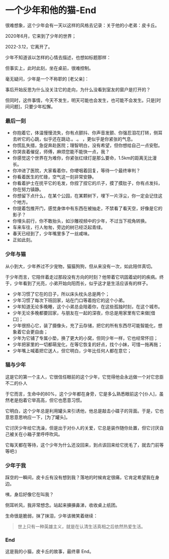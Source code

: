 # 一个少年和他的猫-End

很难想象，这个少年会有一天以这样的风格去记录：关于他的小老弟：皮卡丘。

2020年6月，它来到了少年的世界；

2022-3.12，它离开了。



少年不知道该以怎样的心情去描述，也想如标题那样：

但事实上，此时此刻，坐在桌前，很难控制。



毫无疑问，少年是一个不称职的 [老父亲]：

事后开始反思为什么没关注它的走向，为什么没看到室友的窗户是打开的？

但同时，这件事情，今天不发生，明天可能也会发生，也可能不会发生。只是[时间问题]，只要少年松懈。



### 最后一刻

- 你抱着它，体温慢慢流失，你有点颤抖、你声音发颤、你强忍泪花打转，侧耳去听它的心跳，似乎还在跳动.。.。 ，更似乎是你紧张的气息。
- 你慌乱失措，急促奔赴医院；理智明白，没有希望，但你想给自己一点安慰。
- 你哭丧着催促，师傅，麻烦您能不能快一点，我？
- 你感觉这个世界在为难你，你紧张红绿灯是那么要命，1.5km的距离无比漫长。
- 你冲进了医院，大家看着你，你哽咽着回复，等待一个最终审判？
- 你看着医生的忙碌，空气这一刻非常安静。
- 你看着护士在抚平它的毛发，你捏了捏它的爪子，摸了摸肚子，你有点发抖，你在努力镇静。
- 你想留下点什么，在某个公园，在某颗树下，埋下一片浮尘，你一定会记住这个地方。
- 你提着包推开门，感觉身体中有东西在被抽走，不禁看了看天空，好像是它的影子？
- 你埋头前行，你不敢抬头，如沙雕视频中的少年，不过当下视角转换。
- 车来车往，行人匆匆，旁边的树已经泛起青绿。
- 春天已经到了，少年嘴里多了一丝咸味。
- 正如此刻。



### 少年与猫

从小到大，少年养过不少宠物，猫猫狗狗，但从来没有一次，如此陪伴真切。

于少年而言，它陪伴着走过那段没有方向的时刻？他带着它巩固着幼时的疾病。终于，少年看到了光亮，小弟开始向阳而长，似乎这才是生活应该有的样子。

- 少年习惯了它在的日子，所以床头枕头总是两个；
- 少年习惯了每次下班回家，站在门口等着抱它的这个小弟。
- 少年知道无论多晚睡，这个小弟总会陪着你，在这些孤独时刻，在这个城市。
- 少年无论多晚都要回家，与朋友在一起的深夜，你总是用家里有它来做[借口]；
- 少年很担心它，装了摄像头，充了云存储，把它的所有东西尽可能智能化，想象着它会更自由；
- 少年为它铺了专属小垫，换了更大的小窝，但同少年一样，它也经常怀旧；
- 少年把家里的一切都萌宠化，在等它恢复的好点，找个小妹，可惜一拖再拖；
- 少年嘴上喊着把它送人，但它明白，少年比任何人都在意它；

### 猫与少年

这是它的第一个主人，它很信任眼前的这个少年，它觉得他会永远做一个对它忠臣不二的仆人

于它而言，生命中的80%，这个少年都在身旁，它是多么熟悉眼前这个[仆人]，虽然老是抱着它举高高，但它也愿意习惯。

它明白，这个少年总是利用罐头来引诱他，他总是敲击小碟子的背面。于是，它也意思意思响应一下，[为了罐头]。

它讨厌少年给它洗澡，但是出于对仆人的关爱，它总是装作随你处置，但它讨厌自己被关在小箱子里呼呼吹风。

它每天都在等待，这个少年为什么还没回来，到点该回来给它抚毛了，就去门前等等吧:)



### 少年于我

踩空的一瞬间，皮卡丘有没有想到我？落地的时候肯定很痛，它肯定希望我在身边。

咦，身后好像它在叫我？

侧耳听风，我非常想念。站起来擤擤鼻涕，收收桌上纸团。

生命很是脆弱，抹了抹泪，少年该微笑着继续：

> 世上只有一种英雄主义，就是在认清生活真相之后依然热爱生活。

### End

这是我的小猫，皮卡丘的故事，最终章 End。



